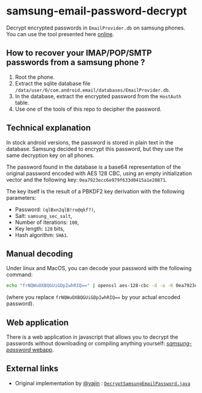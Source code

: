 # samsung-email-password-decrypt

Decrypt encrypted passwords in `EmailProvider.db` on samsung phones. You can use the tool presented here [online](https://lovasoa.github.io/samsung-email-password-decrypt/).

## How to recover your IMAP/POP/SMTP passwords from a samsung phone ?

  1. Root the phone.
  2. Extract the sqlite database file `/data/user/0/com.android.email/databases/EmailProvider.db`.
  3. In the database, extract the encrypted password from the `HostAuth` table.
  4. Use one of the tools of this repo to decipher the password.

## Technical explanation

In stock android versions, the password is stored in plain text in the database.
Samsung decided to encrypt this password, but they use the same decryption key
on all phones.

The password found in the database is a base64 representation of the original
password encoded with AES 128 CBC, using an empty initialization vector and the
following key: `0ea7923ecc6e979f633d0415a1e20871`.

The key itself is the result of a PBKDF2 key derivation with the following parameters:
  * Password: `(qlBxn2qlB!ro@qkf?)`,
  * Salt: `samsung_sec_salt`,
  * Number of iterations: `100`,
  * Key length: `128` bits,
  * Hash algorithm: `SHA1`.

## Manual decoding

Under linux and MacOS, you can decode your password with the following command:

```bash
echo "frNQWuOXBQGUiGDpIwhRIQ==" | openssl aes-128-cbc -d -a -K 0ea7923ecc6e979f633d0415a1e20871 -iv 0
```

(where you replace `frNQWuOXBQGUiGDpIwhRIQ==` by your actual encoded password).

## Web application

There is a web application in javascript that allows you to decrypt the passwords without downloading or compiling anything yourself: [*samsung-password* webapp](https://lovasoa.github.io/samsung-email-password-decrypt/).

## External links
  * Original implementation by [@yajin](https://github.com/yajin) : [`DecryptSamsungEmailPassword.java`](https://github.com/yajin/android_toolset/blob/039fa82/decrypt_samsung_email_password/src/org/yajin/android_forensics/tools/DecryptSamsungEmailPassword.java)
